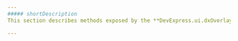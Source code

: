 ```yaml
---
##### shortDescription
This section describes methods exposed by the **DevExpress.ui.dxOverlay** object.

---
```

